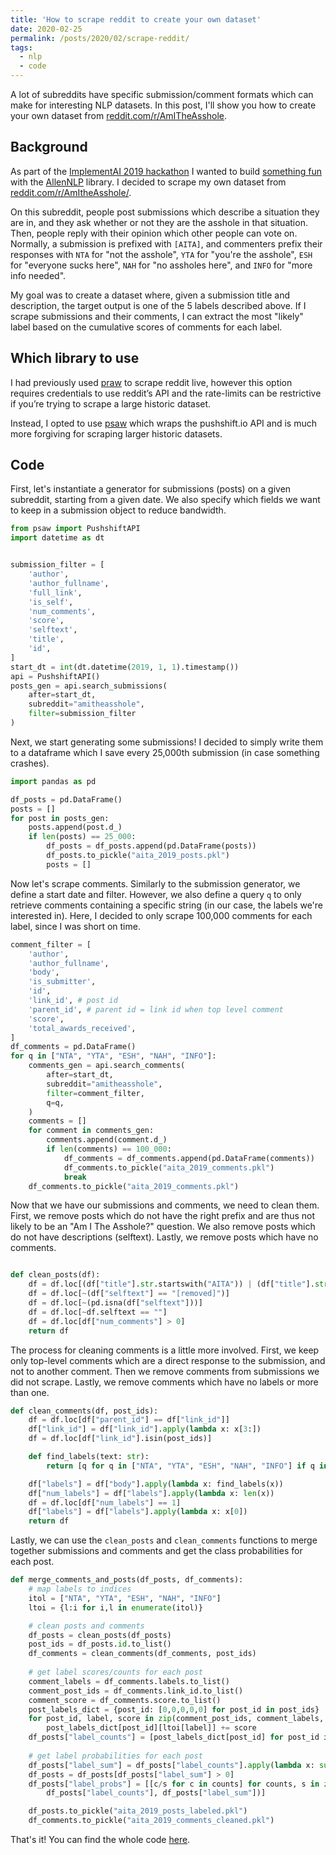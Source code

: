 ```yaml
---
title: 'How to scrape reddit to create your own dataset'
date: 2020-02-25
permalink: /posts/2020/02/scrape-reddit/
tags:
  - nlp
  - code
---
```


A lot of subreddits have specific submission/comment formats which can make
for interesting NLP datasets. In this post, I'll show you how to create your own
dataset from [reddit.com/r/AmITheAsshole](https://www.reddit.com/r/AmITheAsshole).

## Background
As part of the [ImplementAI 2019 hackathon](https://implementai-2019.devpost.com/) 
I wanted to build [something fun](https://devpost.com/software/implementaita/) 
with the [AllenNLP](https://allennlp.org/) library. 
I decided to scrape my own dataset from 
[reddit.com/r/AmItheAsshole/](https://www.reddit.com/r/AmItheAsshole/).

On this subreddit, people post submissions which describe a situation they are in, 
and they ask whether or not they are the asshole in that situation. Then, people
reply with their opinion which other people can vote on. Normally, a submission is 
prefixed with `[AITA]`, and commenters prefix their responses with 
`NTA` for "not the asshole", 
`YTA` for "you're the asshole", 
`ESH` for "everyone sucks here",
`NAH` for "no assholes here", and
`INFO` for "more info needed".

My goal was to create a dataset where, given a submission title and description,
the target output is one of the 5 labels described above. 
If I scrape submissions and their comments, I can extract the most "likely" label 
based on the cumulative scores of comments for each label. 


## Which library to use
I had previously used [praw](https://github.com/praw-dev/praw) to scrape reddit 
live, however this option requires credentials to use reddit’s API and the 
rate-limits can be restrictive if you’re trying to scrape a large historic dataset.

Instead, I opted to use [psaw](https://github.com/dmarx/psaw) which wraps 
the pushshift.io API and is much more forgiving for scraping larger historic datasets.  

## Code
First, let's instantiate a generator for submissions (posts) on a given subreddit,
starting from a given date. We also specify which fields we want to keep in a 
submission object to reduce bandwidth.

```python
from psaw import PushshiftAPI
import datetime as dt


submission_filter = [
    'author',
    'author_fullname',
    'full_link',
    'is_self',
    'num_comments',
    'score',
    'selftext',
    'title',
    'id',
]
start_dt = int(dt.datetime(2019, 1, 1).timestamp())
api = PushshiftAPI()
posts_gen = api.search_submissions(
    after=start_dt,
    subreddit="amitheasshole",
    filter=submission_filter
)
```

Next, we start generating some submissions! I decided to simply write them to a
dataframe which I save every 25,000th submission (in case something crashes).

```python
import pandas as pd

df_posts = pd.DataFrame()
posts = []
for post in posts_gen:
    posts.append(post.d_)
    if len(posts) == 25_000:
        df_posts = df_posts.append(pd.DataFrame(posts))
        df_posts.to_pickle("aita_2019_posts.pkl")
        posts = []
```

Now let's scrape comments. Similarly to the submission generator, we define 
a start date and filter. However, we also define a query `q` to only retrieve comments
containing a specific string (in our case, the labels we're interested in).
Here, I decided to only scrape 100,000 comments for each label, 
since I was short on time.

```python
comment_filter = [
    'author',
    'author_fullname',
    'body',
    'is_submitter',
    'id',
    'link_id', # post id
    'parent_id', # parent id = link id when top level comment
    'score',
    'total_awards_received',
]
df_comments = pd.DataFrame()
for q in ["NTA", "YTA", "ESH", "NAH", "INFO"]:
    comments_gen = api.search_comments(
        after=start_dt,
        subreddit="amitheasshole",
        filter=comment_filter,
        q=q,
    )
    comments = []
    for comment in comments_gen:
        comments.append(comment.d_)
        if len(comments) == 100_000:
            df_comments = df_comments.append(pd.DataFrame(comments))
            df_comments.to_pickle("aita_2019_comments.pkl")
            break
    df_comments.to_pickle("aita_2019_comments.pkl")
```

Now that we have our submissions and comments, we need to clean them.
First, we remove posts which do not have the right prefix and are thus not likely 
to be an "Am I The Asshole?" question. We also remove posts which do not have 
descriptions (selftext). Lastly, we remove posts which have no comments.

```python

def clean_posts(df):
    df = df.loc[(df["title"].str.startswith("AITA")) | (df["title"].str.startswith("WIBTA"))]
    df = df.loc[~(df["selftext"] == "[removed]")]
    df = df.loc[~(pd.isna(df["selftext"]))]
    df = df.loc[~df.selftext == ""]
    df = df.loc[df["num_comments"] > 0]
    return df
```

The process for cleaning comments is a little more involved. 
First, we keep only top-level comments which are a direct response to the submission, and
not to another comment. Then we remove comments from submissions we did not scrape. 
Lastly, we remove comments which have no labels or more than one.

```python
def clean_comments(df, post_ids):
    df = df.loc[df["parent_id"] == df["link_id"]]
    df["link_id"] = df["link_id"].apply(lambda x: x[3:])
    df = df.loc[df["link_id"].isin(post_ids)]

    def find_labels(text: str):
        return [q for q in ["NTA", "YTA", "ESH", "NAH", "INFO"] if q in text]

    df["labels"] = df["body"].apply(lambda x: find_labels(x))
    df["num_labels"] = df["labels"].apply(lambda x: len(x))
    df = df.loc[df["num_labels"] == 1]
    df["labels"] = df["labels"].apply(lambda x: x[0])
    return df
```

Lastly, we can use the `clean_posts` and `clean_comments` functions to merge 
together submissions and comments and get the class probabilities for each post.
```python
def merge_comments_and_posts(df_posts, df_comments):
    # map labels to indices
    itol = ["NTA", "YTA", "ESH", "NAH", "INFO"]
    ltoi = {l:i for i,l in enumerate(itol)}

    # clean posts and comments
    df_posts = clean_posts(df_posts)
    post_ids = df_posts.id.to_list()
    df_comments = clean_comments(df_comments, post_ids)
    
    # get label scores/counts for each post
    comment_labels = df_comments.labels.to_list()
    comment_post_ids = df_comments.link_id.to_list()
    comment_score = df_comments.score.to_list()
    post_labels_dict = {post_id: [0,0,0,0,0] for post_id in post_ids}
    for post_id, label, score in zip(comment_post_ids, comment_labels, comment_score):
        post_labels_dict[post_id][ltoi[label]] += score
    df_posts["label_counts"] = [post_labels_dict[post_id] for post_id in post_ids]
    
    # get label probabilities for each post
    df_posts["label_sum"] = df_posts["label_counts"].apply(lambda x: sum(x))
    df_posts = df_posts[df_posts["label_sum"] > 0]
    df_posts["label_probs"] = [[c/s for c in counts] for counts, s in zip(
        df_posts["label_counts"], df_posts["label_sum"])]

    df_posts.to_pickle("aita_2019_posts_labeled.pkl")
    df_comments.to_pickle("aita_2019_comments_cleaned.pkl")
```
That's it! You can find the whole code [here](https://github.com/amr-amr/am-i-the-asshole/blob/master/data/get_data.py).
